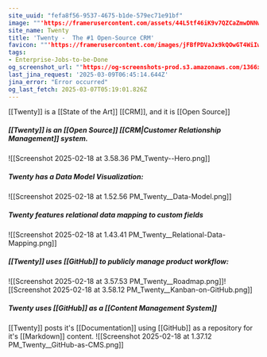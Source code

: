 ```yaml
---
site_uuid: "fefa8f56-9537-4675-b1de-579ec71e91bf"
image: ""'https://framerusercontent.com/assets/44L5tf46iK9v7QZCaZmwDNNw6Ts.png'""
site_name: Twenty
title: 'Twenty -  The #1 Open-Source CRM'
favicon: ""'https://framerusercontent.com/images/jFBfPDVaJx9kQOwGT4WiIwZCos.png'""
tags:
- Enterprise-Jobs-to-be-Done
og_screenshot_url: ""https://og-screenshots-prod.s3.amazonaws.com/1366x768/80/false/2ef97ffe0b869e2e8316b66eef4a59b959cc88d038ed23bec41951e3a7d6527c.jpeg""
last_jina_request: '2025-03-09T06:45:14.644Z'
jina_error: "Error occurred"
og_last_fetch: 2025-03-07T05:19:01.826Z
---
```


[[Twenty]] is a [[State of the Art]] [[CRM]], and it is [[Open Source]]

##### [[Twenty]] is an [[Open Source]] [[CRM|Customer Relationship Management]] system. 
![[Screenshot 2025-02-18 at 3.58.36 PM_Twenty--Hero.png]]

##### Twenty has a Data Model Visualization:
![[Screenshot 2025-02-18 at 1.52.56 PM_Twenty__Data-Model.png]]
##### Twenty features relational data mapping to custom fields
![[Screenshot 2025-02-18 at 1.43.41 PM_Twenty__Relational-Data-Mapping.png]]

##### [[Twenty]] uses [[GitHub]] to publicly manage product workflow:
![[Screenshot 2025-02-18 at 3.57.53 PM_Twenty__Roadmap.png]]![[Screenshot 2025-02-18 at 3.58.12 PM_Twenty__Kanban-on-GitHub.png]]
##### Twenty uses [[GitHub]] as a [[Content Management System]]
[[Twenty]] posts it's [[Documentation]] using [[GitHub]] as a repository for it's [[Markdown]] content. 
![[Screenshot 2025-02-18 at 1.37.12 PM_Twenty__GitHub-as-CMS.png]]
